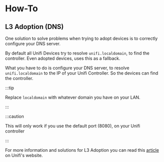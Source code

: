 # How-To

## L3 Adoption (DNS)

One solution to solve problems when trying to adopt devices is to
correctly configure your DNS server.

By default all Unifi Devices try to resolve `unifi.localdomain`,
to find the controller. Even adopted devices, uses this as a fallback.

What you have to do is configure your DNS server, to resolve
`unifi.localdomain` to the IP of your Unifi Controller. So the devices can find the
controller.

:::tip

Replace `localdomain` with whatever domain you have on your LAN.

:::

:::caution

This will only work if you use the default port (8080), on your Unifi controller

:::

For more information and solutions for L3 Adoption you can read this
[article](https://help.ui.com/hc/en-us/articles/204909754-UniFi-Network-Layer-3-Adoption)
on Unifi's website.
